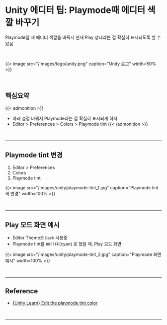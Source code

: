 # Unity 에디터 팁: Playmode때 에디터 색깔 바꾸기


Playmode일 때 에디터 색깔을 바꿔서 현재 Play 상태라는 걸 확실히 표시되도록 할 수 있음
<!--more-->

<br/>

{{< image src="/images/logo/unity.png" caption="Unity 로고" width=50% >}}

<br/>

## 핵심요약
{{< admonition >}}
- 아래 설정 바꿔서 Playmode라는 걸 확실히 표시되게 하자
- Editor > Preferences > Colors > Playmode tint
{{< /admonition >}}
<br/>

---

## Playmode tint 변경
1. Editor > Preferences
2. Colors
3. Playmode tint

{{< image src="/images/unity/playmode-tint_1.jpg" caption="Playmode tint 색 변경" width=100% >}}

<br/>

---

## Play 모드 화면 예시
- Editor Theme은 `Dark` 사용중
- Playmode tint를 `00FFFF`(cyan) 로 했을 때, Play 모드 화면

{{< image src="/images/unity/playmode-tint_2.jpg" caption="Playmode 화면 예시" width=100% >}}

<br/>

---

## Reference
- [{Unity Learn} Edit the playmode tint color](https://learn.unity.com/tutorial/1-3-make-the-camera-follow-the-vehicle-with-variables?contentId=63ca327dedbc2a58daff82fb&missionId=62ceb5c2edbc2a08dbf5f531&pathwayId=63ca4663edbc2a7be103183f&projectId=5caccdfbedbc2a3cef0efe63&uv=2021.3#63b4e387edbc2a49cf9ed999)

<br/>

---
